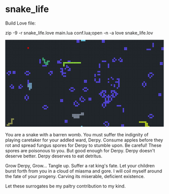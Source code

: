 # snake_life

Build Love file:

zip -9 -r snake_life.love main.lua conf.lua;open -n -a love snake_life.lov

![alt text](https://raw.githubusercontent.com/balcomes/snake_life/master/snake_life.png)

You are a snake with a barren womb.  You must suffer the indignity of playing caretaker for your addled ward, Derpy.  Consume apples before they rot and spread fungus spores for Derpy to stumble upon.  Be careful!  These spores are poisonous to you.  But good enough for Derpy.  Derpy doesn't deserve better.  Derpy deserves to eat detritus.

Grow Derpy, Grow...  Tangle up.  Suffer a rat king's fate.  Let your children burst forth from you in a cloud of miasma and gore.  I will coil myself around the fate of your progeny.  Carving its miserable, deficient existence.

Let these surrogates be my paltry contribution to my kind.
